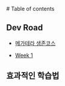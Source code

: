 ‌# Table of contents

## Dev Road

* [메가테라 생존코스](README.md)

* [Week 1](/week1/week1-0.md)

## 효과적인 학습법